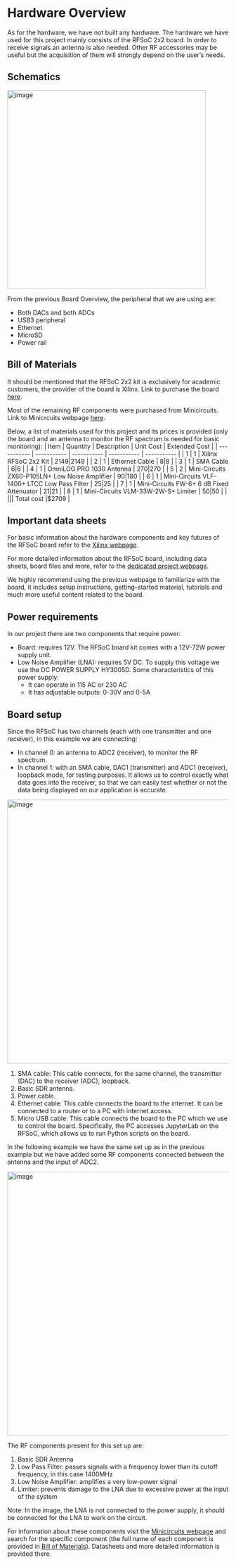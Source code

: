 # Hardware Overview

As for the hardware, we have not built any hardware. The hardware we have used for this project mainly consists of the RFSoC 2x2 board. In order to receive signals an antenna is also needed. Other RF accessories may be useful but the acquisition of them will strongly depend on the user’s needs.

## Schematics
<img width="452" alt="image" src="https://user-images.githubusercontent.com/72499097/165644857-6c7ba64d-688d-4a66-bba3-f66496dc6bd6.png">


From the previous Board Overview, the peripheral that we are using are:
- Both DACs and both ADCs
- USB3 peripheral
- Ethernet
- MicroSD
- Power rail

## Bill of Materials
It should be mentioned that the RFSoC 2x2 kit is exclusively for academic customers, the provider of the board is Xilinx. Link to purchase the board [here](https://www.xilinx.com/support/university/boards-portfolio/xup-boards/RFSoC2x2.html#Purchasing_at_academic_price).

Most of the remaining RF components were purchased from Minicircuits. Link to Minicrcuits webpage [here](https://www.minicircuits.com).

Below, a list of materials used for this project and its prices is provided (only the board and an antenna to monitor the RF spectrum is needed for basic monitoring):
| Item | Quantity | Description | Unit Cost | Extended Cost | 
| ----------- | ----------- | ----------- | ----------- | ----------- |
| 1      | 1       | Xilinx RFSoC 2x2 Kit      | $2149       |$2149       |
| 2      | 1       | Ethernet Cable      | $8        |$8        |
| 3      | 1       | SMA Cable      | $6        |$6        |
| 4      | 1       | OmniLOG PRO 1030 Antenna      | $270        |$270        |
| 5      | 2       | Mini-Circuits ZX60-P105LN+ Low Noise Amplifier      | $90        |$180        |
| 6      | 1       | Mini-Circuits VLF-1400+ LTCC Low Pass Filter      | $25        |$25        |
| 7      | 1       | Mini-Circuits FW-6+ 6 dB Fixed Attenuator      | $21        |$21        |
| 8      | 1       | Mini-Circuits VLM-33W-2W-S+ Limiter      | $50        |$50        |
| ||| Total cost        |$2709       |


## Important data sheets
For basic information about the hardware components and key futures of the RFSoC board refer to the [Xilinx webpage](https://www.xilinx.com/support/university/boards-portfolio/xup-boards/RFSoC2x2.html#hardware).

For more detailed information about the RFSoC board, including data sheets, board files and more, refer to the [dedicated project webpage](https://www.rfsoc-pynq.io).

We highly recommend using the previous webpage to familiarize with the board, it includes setup instructions, getting-started material, tutorials and much more useful content related to the board.


## Power requirements
In our project there are two components that require power:
- Board: requires 12V. The RFSoC board kit comes with a 12V-72W power supply unit.
- Low Noise Amplifier (LNA): requires 5V DC. To supply this voltage we use the DC POWER SUPPLY HY3005D. Some characteristics of this power supply:
    - It can operate  in 115 AC or 230 AC
    - It has adjustable outputs: 0-30V and 0-5A 

## Board setup

Since the RFSoC has two channels (each with one transmitter and one receiver), in this example we are connecting:
- In channel 0: an antenna to ADC2 (receiver), to monitor the RF spectrum.
- In channel 1: with an SMA cable, DAC1 (transmitter) and ADC1 (receiver), loopback mode, for testing purposes. It allows us to control exactly what data goes into the receiver, so that we can easily test whether or not the data being displayed on our application is accurate. 

<img width="600" alt="image" src="https://user-images.githubusercontent.com/72499097/165651782-dc2c7033-809b-4d4d-aa2b-1812bb7753b3.png">

1. SMA cable: This cable connects, for the same channel, the transmitter (DAC) to the receiver (ADC), loopback. 
2. Basic SDR antenna.
3. Power cable.
4. Ethernet cable: This cable connects the board to the internet. It can be connected to a router or to a PC with internet access.
5. Micro USB cable: This cable connects the board to the PC which we use to control the board. Specifically, the PC accesses JupyterLab on the RFSoC, which allows us to run Python scripts on the board. 


In the following example we have the same set up as in the previous example but we have added some RF components connected between the antenna and the input of ADC2.

<img width="600" alt="image" src="https://user-images.githubusercontent.com/72499097/165775462-99731f6a-8846-4319-baea-4b550b367b94.png">

The RF components present for this set up are:
1. Basic SDR Antenna
2. Low Pass Filter: passes signals with a frequency lower than its cutoff frequency, in this case 1400MHz
3. Low Noise Amplifier: amplifies a very low-power signal
4. Limiter: prevents damage to the LNA due to excessive power at the input of the system

Note: In the image, the LNA is not connected to the power supply, it should be connected for the LNA to work on the circuit.

For information about these components visit the [Minicircuits webpage](https://www.minicircuits.com) and search for the specific component (the full name of each component is provided in [Bill of Materials](#Bill-of-Materials)). Datasheets and more detailed information is provided there.
